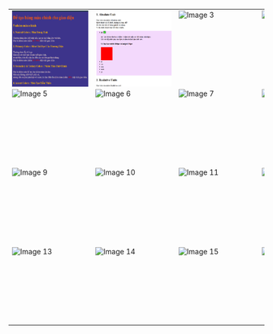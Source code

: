 <table>
  <tr>
    <td><img src="images/1.png" alt="Image 1" width="150" height="150" style="display:block; margin:auto;"></td>
    <td><img src="images/2.png" alt="Image 2" width="150" height="150" style="display:block; margin:auto;"></td>
    <td><img src="images/img3.png" alt="Image 3" width="150" height="150" style="display:block; margin:auto;"></td>
    <td><img src="images/img4.png" alt="Image 4" width="150" height="150" style="display:block; margin:auto;"></td>
  </tr>
  <tr>
    <td><img src="images/img5.png" alt="Image 5" width="150" height="150" style="display:block; margin:auto;"></td>
    <td><img src="images/img6.png" alt="Image 6" width="150" height="150" style="display:block; margin:auto;"></td>
    <td><img src="images/img7.png" alt="Image 7" width="150" height="150" style="display:block; margin:auto;"></td>
    <td><img src="images/img8.png" alt="Image 8" width="150" height="150" style="display:block; margin:auto;"></td>
  </tr>
  <tr>
    <td><img src="images/img9.png" alt="Image 9" width="150" height="150" style="display:block; margin:auto;"></td>
    <td><img src="images/img10.png" alt="Image 10" width="150" height="150" style="display:block; margin:auto;"></td>
    <td><img src="images/img11.png" alt="Image 11" width="150" height="150" style="display:block; margin:auto;"></td>
    <td><img src="images/img12.png" alt="Image 12" width="150" height="150" style="display:block; margin:auto;"></td>
  </tr>
  <tr>
    <td><img src="images/img13.png" alt="Image 13" width="150" height="150" style="display:block; margin:auto;"></td>
    <td><img src="images/img14.png" alt="Image 14" width="150" height="150" style="display:block; margin:auto;"></td>
    <td><img src="images/img15.png" alt="Image 15" width="150" height="150" style="display:block; margin:auto;"></td>
    <td><img src="images/img16.png" alt="Image 16" width="150" height="150" style="display:block; margin:auto;"></td>
  </tr>
</table>
